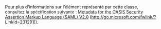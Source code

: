 Pour plus d’informations sur l’élément représenté par cette classe, consultez la spécification suivante : [Metadata for the OASIS Security Assertion Markup Language (SAML) V2.0](http://go.microsoft.com/fwlink/?LinkId=231291) (http://go.microsoft.com/fwlink/?LinkId=231291)).